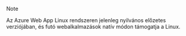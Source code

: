 > [!NOTE]
> Az Azure Web App Linux rendszeren jelenleg nyilvános előzetes verziójában, és futó webalkalmazások natív módon támogatja a Linux.
>


